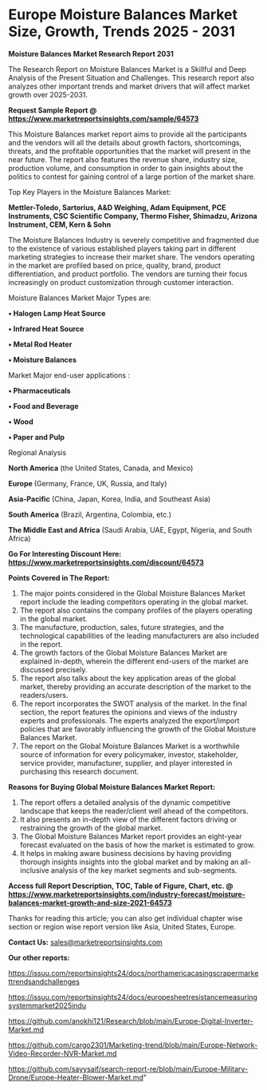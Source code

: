 # Europe Moisture Balances Market Size, Growth, Trends 2025 - 2031

<strong>Moisture Balances Market Research Report 2031</strong>

The Research Report on Moisture Balances Market is a Skillful and Deep Analysis of the Present Situation and Challenges. This research report also analyzes other important trends and market drivers that will affect market growth over 2025-2031.

<strong>Request Sample Report @ <a href=https://www.marketreportsinsights.com/sample/64573>https://www.marketreportsinsights.com/sample/64573</a></strong>

This Moisture Balances market report aims to provide all the participants and the vendors will all the details about growth factors, shortcomings, threats, and the profitable opportunities that the market will present in the near future. The report also features the revenue share, industry size, production volume, and consumption in order to gain insights about the politics to contest for gaining control of a large portion of the market share.

Top Key Players in the Moisture Balances Market:

<strong>Mettler-Toledo, Sartorius, A&D Weighing, Adam Equipment, PCE Instruments, CSC Scientific Company, Thermo Fisher, Shimadzu, Arizona Instrument, CEM, Kern & Sohn</strong>

The Moisture Balances Industry is severely competitive and fragmented due to the existence of various established players taking part in different marketing strategies to increase their market share. The vendors operating in the market are profiled based on price, quality, brand, product differentiation, and product portfolio. The vendors are turning their focus increasingly on product customization through customer interaction.

Moisture Balances Market Major Types are:

<strong>• Halogen Lamp Heat Source

• Infrared Heat Source

• Metal Rod Heater

• Moisture Balances</strong>

Market Major end-user applications :

<strong>• Pharmaceuticals

• Food and Beverage

• Wood

• Paper and Pulp</strong>

Regional Analysis

</u><strong><b>North America</b></strong> (the United States, Canada, and Mexico)

<strong><b>Europe </b></strong>(Germany, France, UK, Russia, and Italy)

<strong><b>Asia-Pacific</b></strong> (China, Japan, Korea, India, and Southeast Asia)

<strong><b>South America</b></strong> (Brazil, Argentina, Colombia, etc.)

<strong><b>The Middle East and Africa</b></strong> (Saudi Arabia, UAE, Egypt, Nigeria, and South Africa)

<strong>Go For Interesting Discount Here: <a href=https://www.marketreportsinsights.com/discount/64573>https://www.marketreportsinsights.com/discount/64573</a></strong>

<strong>Points Covered in The Report:</strong>
<ol>
  <li>The major points considered in the Global Moisture Balances Market report include the leading competitors operating in the global market.</li>
  <li>The report also contains the company profiles of the players operating in the global market.</li>
  <li>The manufacture, production, sales, future strategies, and the technological capabilities of the leading manufacturers are also included in the report.</li>
  <li>The growth factors of the Global Moisture Balances Market are explained in-depth, wherein the different end-users of the market are discussed precisely.</li>
  <li>The report also talks about the key application areas of the global market, thereby providing an accurate description of the market to the readers/users.</li>
  <li>The report incorporates the SWOT analysis of the market. In the final section, the report features the opinions and views of the industry experts and professionals. The experts analyzed the export/import policies that are favorably influencing the growth of the Global Moisture Balances Market.</li>
  <li>The report on the Global Moisture Balances Market is a worthwhile source of information for every policymaker, investor, stakeholder, service provider, manufacturer, supplier, and player interested in purchasing this research document.</li>
</ol>
<strong>Reasons for Buying Global Moisture Balances Market Report:</strong>

<ol>
  <li>The report offers a detailed analysis of the dynamic competitive landscape that keeps the reader/client well ahead of the competitors.</li>
  <li>It also presents an in-depth view of the different factors driving or restraining the growth of the global market.</li>
  <li>The Global Moisture Balances Market report provides an eight-year forecast evaluated on the basis of how the market is estimated to grow.</li>
  <li>It helps in making aware business decisions by having providing thorough insights insights into the global market and by making an all-inclusive analysis of the key market segments and sub-segments.</li>
</ol>
<strong>Access full Report Description, TOC, Table of Figure, Chart, etc. @ <a href=https://www.marketreportsinsights.com/industry-forecast/moisture-balances-market-growth-and-size-2021-64573>https://www.marketreportsinsights.com/industry-forecast/moisture-balances-market-growth-and-size-2021-64573</a></strong>


Thanks for reading this article; you can also get individual chapter wise section or region wise report version like Asia, United States, Europe.

<strong>Contact Us:</strong>
sales@marketreportsinsights.com

<strong>Our other reports:</strong>

<a href=https://issuu.com/reportsinsights24/docs/northamericacasingscrapermarkettrendsandchallenges>https://issuu.com/reportsinsights24/docs/northamericacasingscrapermarkettrendsandchallenges</a>

<a href=https://issuu.com/reportsinsights24/docs/europesheetresistancemeasuringsystemmarket2025indu>https://issuu.com/reportsinsights24/docs/europesheetresistancemeasuringsystemmarket2025indu</a>

<a href=https://github.com/anokhi121/Research/blob/main/Europe-Digital-Inverter-Market.md>https://github.com/anokhi121/Research/blob/main/Europe-Digital-Inverter-Market.md</a>

<a href=https://github.com/cargo2301/Marketing-trend/blob/main/Europe-Network-Video-Recorder-NVR-Market.md>https://github.com/cargo2301/Marketing-trend/blob/main/Europe-Network-Video-Recorder-NVR-Market.md</a>

<a href=https://github.com/sayysaif/search-report-re/blob/main/Europe-Military-Drone/Europe-Heater-Blower-Market.md>https://github.com/sayysaif/search-report-re/blob/main/Europe-Military-Drone/Europe-Heater-Blower-Market.md</a>"
